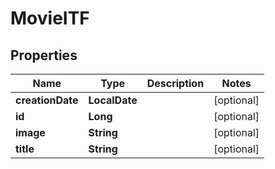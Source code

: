 

# MovieITF

## Properties

Name | Type | Description | Notes
------------ | ------------- | ------------- | -------------
**creationDate** | **LocalDate** |  |  [optional]
**id** | **Long** |  |  [optional]
**image** | **String** |  |  [optional]
**title** | **String** |  |  [optional]



